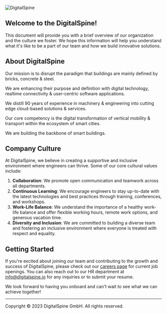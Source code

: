 ![DigitalSpine](https://digitalspine.io/digital-spine-seo.jpg)

## Welcome to the DigitalSpine! 

This document will provide you with a brief overview of our organization and the culture we foster. We hope this information will help you understand what it's like to be a part of our team and how we build innovative solutions.

## About DigitalSpine

Our mission is to disrupt the paradigm that buildings are mainly defined by bricks, concrete & steel. 

We are enhancing their purpose and definition with digital technology, realtime connectivity & user-centric software applications. 

We distill 90 years of experience in machinery & engineering into cutting edge cloud-based solutions & services.

Our core competency is the digital transformation of vertical mobility & transport within the ecosystem of smart cities. 

We are building the backbone of smart buildings.

## Company Culture

At DigitalSpine, we believe in creating a supportive and inclusive environment where engineers can thrive. Some of our core cultural values include:

1. **Collaboration**: We promote open communication and teamwork across all departments.
2. **Continuous Learning**: We encourage engineers to stay up-to-date with the latest technologies and best practices through training, conferences, and workshops.
3. **Work-Life Balance**: We understand the importance of a healthy work-life balance and offer flexible working hours, remote work options, and generous vacation time.
4. **Diversity and Inclusion**: We are committed to building a diverse team and fostering an inclusive environment where everyone is treated with respect and equality.

## Getting Started

If you're excited about joining our team and contributing to the growth and success of DigitalSpine, please check out our [careers page](https://career.digitalspine.io) for current job openings. You can also reach out to our HR department at [info@digitalspine.io](mailto:info@digitalspine.io) for any inquiries or to submit your resume.

We look forward to having you onboard and can't wait to see what we can achieve together!

---

Copyright © 2023 DigitalSpine GmbH. All rights reserved.
